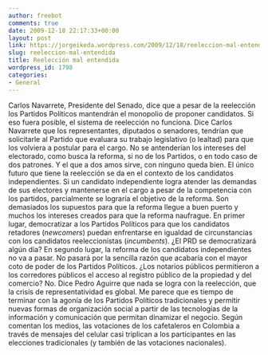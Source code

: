 ```yaml
---
author: freebot
comments: true
date: 2009-12-18 22:17:33+00:00
layout: post
link: https://jorgeikeda.wordpress.com/2009/12/18/reeleccion-mal-entendida/
slug: reeleccion-mal-entendida
title: Reelección mal entendida
wordpress_id: 1798
categories:
- General
---
```


Carlos Navarrete, Presidente del Senado, dice que a pesar de la reelección los Partidos Políticos mantendrán el monopolio de proponer candidatos. Si eso fuera posible, el sistema de reelección no funciona. Dice Carlos Navarrete que los representantes, diputados o senadores, tendrían que solicitarle al Partido que evaluara su trabajo legislativo (o lealtad) para que los volviera a postular para el cargo. No se antenderían los intereses del electorado, como busca la reforma, si no de los Partidos, o en todo caso de dos patrones. Y el que a dos amos sirve, con ninguno queda bien.
El único futuro que tiene la reelección se da en el contexto de los candidatos independientes. Si un candidato independiente logra atender las demandas de sus electores y mantenerse en el cargo a pesar de la competencia con los partidos, parcialmente se lograría el objetivo de la reforma.
Son demasiados los supuestos para que la reforma llegue a buen puerto y muchos los intereses creados para que la reforma  naufrague. En primer lugar, democratizar a los Partidos Políticos para que los candidatos retadores (_newcomers_) puedan enfrentarse en igualdad de circunstancias con los candidatos reeleccionistas (_incumbents_). ¿El PRD se democratizará algún dia? En segundo lugar, la reforma de los candidatos independientes no va a pasar. No pasará por la sencilla razón que acabaría con el mayor coto de poder de los Partidos Políticos. ¿Los notarios públicos permitieron a los corredores públicos el acceso al registro público de la propiedad y del comercio? No.
Dice Pedro Aguirre que nada se logra con la reelección, que la crisis de representatividad es global. Me parece que es tiempo de terminar con la agonía de los Partidos Políticos tradicionales y permitir nuevas formas de organización social a partir de las tecnologías de la información y comunicación que permitan dinamizar el negocio. Según comentan los medios, las votaciones de los cafetaleros en Colombia a través de mensajes del celular casi triplican a los participantes en las elecciones tradicionales (y también de las votaciones nacionales).  
